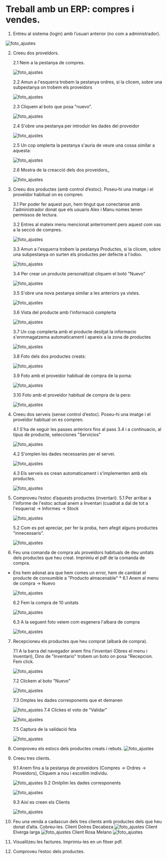 # Treball amb un ERP: compres i vendes. 

1. Entreu al sistema (login) amb l’usuari anterior (no com a administrador).
   
 ![foto_ajustes](https://github.com/amartinez14-sapa/oodo.github.io-Public/blob/main/img/Usuari_Alex_No_ADM.png)

2. Creeu dos proveïdors.
   
   2.1 Nem a  la pestanya de compres.
   
   ![foto_ajustes](https://github.com/amartinez14-sapa/oodo.github.io-Public/blob/main/img/1.Crear_Provedor.png)
   
   2.2 Amun a l'esquerra trobem la pestanya ordres, si la clicem, sobre una subpestanya on trobem els proveidors
   
   ![foto_ajustes](https://github.com/amartinez14-sapa/oodo.github.io-Public/blob/main/img/2.Crear_Provedor.png)
   
   2.3 Cliquem al boto que posa "nuevo".
   
   ![foto_ajustes](https://github.com/amartinez14-sapa/oodo.github.io-Public/blob/main/img/3.Crear_Provedor.png)
   
   2.4 S'obre una pestanya per introduir les dades del proveidor
   
   ![foto_ajustes](https://github.com/amartinez14-sapa/oodo.github.io-Public/blob/main/img/4.Crear_Provedor.png)
   
   2.5 Un cop omplerta la pestanya s'auria de veure una cossa similar a aquesta:
   
   ![foto_ajustes](https://github.com/amartinez14-sapa/oodo.github.io-Public/blob/main/img/5.Crear_Provedor.png)
   
   2.6 Mostra de la creacció dels dos proveidors_
   
   ![foto_ajustes](https://github.com/amartinez14-sapa/oodo.github.io-Public/blob/main/img/6.Crear_Provedor.png)
   
3. Creeu dos productes (amb control d’estoc). Poseu-hi una imatge i el proveïdor habitual on es compren.
   
   3.1 Per poder fer aquest pun, hem tingut que conectanse amb l'administrador donat que els usuaris Alex i Manu nomes tenen permissos de lectura.
   
   3.2 Entres al mateix menu mencionat anteriroment pero aquest com vas a la secció de compres.
   
   ![foto_ajustes](https://github.com/amartinez14-sapa/oodo.github.io-Public/blob/main/img/1.Producto.png)
   
   3.3 Amun a l'esquerra trobem la pestanya Productes, si la clicem, sobre una subpestanya on surten els productes per defecte a l'odoo.
   
   ![foto_ajustes](https://github.com/amartinez14-sapa/oodo.github.io-Public/blob/main/img/7.Producto.png)
   
   3.4 Per crear un producte personalitzat cliquem el botó "Nuevo"
   
   ![foto_ajustes](https://github.com/amartinez14-sapa/oodo.github.io-Public/blob/main/img/3.Producto.png)
   
   3.5 S'obre una nova pestanya similar a les anteriors ya vistes.
   
   ![foto_ajustes](https://github.com/amartinez14-sapa/oodo.github.io-Public/blob/main/img/4.Producto.png)
   
   3.6 Vista del producte amb l'informació complerta
   
   ![foto_ajustes](https://github.com/amartinez14-sapa/oodo.github.io-Public/blob/main/img/5.Producto.png)
   
   3.7 Un cop complerta amb el producte desitjat la informacio s'enmmagatzema automaticament i apareix a la zona de productes
   
   ![foto_ajustes](https://github.com/amartinez14-sapa/oodo.github.io-Public/blob/main/img/6.Producto.png)
   
   3.8 Foto dels dos productes creats:
   
   ![foto_ajustes](https://github.com/amartinez14-sapa/oodo.github.io-Public/blob/main/img/8.Producto.png)
   
   3.9 Foto amb el proveidor habitual de compra de la poma:
   
   ![foto_ajustes](https://github.com/amartinez14-sapa/oodo.github.io-Public/blob/main/img/9.Producto.png)
   
   3.10 Foto amb el proveidor habitual de compra de la pera:
   
   ![foto_ajustes](https://github.com/amartinez14-sapa/oodo.github.io-Public/blob/main/img/10.Producto.png)

4. Creeu dos serveis (sense control d’estoc). Poseu-hi una imatge i el proveïdor habitual on es compren.
   
   4.1 S'ha de seguir les passes anteriors fins al pass 3.4 i a continuacio, al tipus de producte, selecciones "Servicios"
   
   ![foto_ajustes](https://github.com/amartinez14-sapa/oodo.github.io-Public/blob/main/img/1.Servicio.png)
   
   4.2 S'omplen les dades necessaries per el servei.

   ![foto_ajustes](https://github.com/amartinez14-sapa/oodo.github.io-Public/blob/main/img/2.Servicio.png)
   
   4.3 Els serveis es crean automaticament i s'implementen amb els productes.

   ![foto_ajustes](https://github.com/amartinez14-sapa/oodo.github.io-Public/blob/main/img/3.Servicio.png)
   
5. Comproveu l’estoc d’aquests productes (inventari).
   5.1 Per arribar a l'informe de l'estoc actual anem a Inventari (cuadrat a dal de tot a l'esquerra) -> Informes -> Stock
   
   ![foto_ajustes](https://github.com/amartinez14-sapa/oodo.github.io-Public/blob/main/img/0.Stock.png) 
   
   5.2 Com es pot apreciar, per fer la proba, hem afegit alguns productes "innecessaris".

   ![foto_ajustes](https://github.com/amartinez14-sapa/oodo.github.io-Public/blob/main/img/1.Stock.png) 

6. Feu una comanda de compra als proveïdors habituals de deu unitats dels productes que heu creat. Imprimiu el pdf de la comanda de compra.
* Ens hem adonat ara que hem comes un error, hem de cambiat el producte de consumible a "Producto almacenable" * 
   6.1 Anem al menu de compra -> Nuevo 

   ![foto_ajustes](https://github.com/amartinez14-sapa/oodo.github.io-Public/blob/main/img/0.Reponer_Stock.png) 

   6.2 Fem la compra de 10 unitats

   ![foto_ajustes](https://github.com/amartinez14-sapa/oodo.github.io-Public/blob/main/img/1.Reponer_Stock.png) 

   6.3 A la seguent foto veiem com esgenera l'albara de compra

   ![foto_ajustes](https://github.com/amartinez14-sapa/oodo.github.io-Public/blob/main/img/2.Reponer_Stock.png) 


7. Recepcioneu els productes que heu comprat (albarà de compra).

   7.1 A la barra del navegador anem fins l'inventari (Obres el menu i Inventari), Dins de "Inventario" trobem un boto on posa "Recepcion. Fem click.

   ![foto_ajustes](https://github.com/amartinez14-sapa/oodo.github.io-Public/blob/main/img/1.Repecion.png)

   7.2 Clickem al boto "Nuevo"

   ![foto_ajustes](https://github.com/amartinez14-sapa/oodo.github.io-Public/blob/main/img/2.Repecion.png)

   7.3 Omples les dades corresponents que et demanen

   ![foto_ajustes](https://github.com/amartinez14-sapa/oodo.github.io-Public/blob/main/img/3.Repecion.png)
   7.4 Clickes el voto de "Validar"

   ![foto_ajustes](https://github.com/amartinez14-sapa/oodo.github.io-Public/blob/main/img/4.Repecion.png)

   7.5 Captura de la validació feta

   ![foto_ajustes](https://github.com/amartinez14-sapa/oodo.github.io-Public/blob/main/img/5.Recepecion.png)
   
      
8. Comproveu els estocs dels productes creats i rebuts.
   ![foto_ajustes](https://github.com/amartinez14-sapa/oodo.github.io-Public/blob/main/img/0.comprobar_stock.png)

   
9. Creeu tres clients.
    
    9.1 Anem fins a la pestanya de proveidors (Compres -> Ordres -> Proveidors), Cliquem a nou i escollim individu.

    ![foto_ajustes](https://github.com/amartinez14-sapa/oodo.github.io-Public/blob/main/img/0.Cliente.png)
    9.2 Omlplim les dades corresponents

    ![foto_ajustes](https://github.com/amartinez14-sapa/oodo.github.io-Public/blob/main/img/1.Cliente.png)
    
    9.3 Així es creen els Clients

    ![foto_ajustes](https://github.com/amartinez14-sapa/oodo.github.io-Public/blob/main/img/3.Cliente.png)
    
12. Feu una venda a cadascun dels tres clients amb productes dels que heu donat d’alta. Cobreu-les.
    Client Dolres Decabeza
    ![foto_ajustes](https://github.com/amartinez14-sapa/oodo.github.io-Public/blob/main/img/0.ventas.png)
    Client Elverga larga
    ![foto_ajustes](https://github.com/amartinez14-sapa/oodo.github.io-Public/blob/main/img/3.ventas.png)
    Client Rosa Melano
    ![foto_ajustes](https://github.com/amartinez14-sapa/oodo.github.io-Public/blob/main/img/5.ventas.png)
    
13. Visualitzeu les factures. Imprimiu-les en un fitxer pdf.
       

14. Comproveu l’estoc dels productes.


